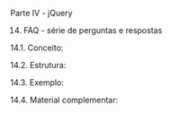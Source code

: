 Parte IV - jQuery

14. FAQ - série de perguntas e respostas

14.1. Conceito:

14.2. Estrutura:

14.3. Exemplo:

14.4. Material complementar:
